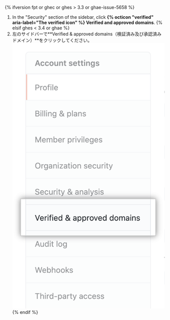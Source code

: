 {% ifversion fpt or ghec or ghes > 3.3 or ghae-issue-5658 %}
1. In the "Security" section of the sidebar, click **{% octicon "verified" aria-label="The verified icon" %} Verified and approved domains**.
{% elsif ghes < 3.4 or ghae %}
1. 左のサイドバーで**Verified & approved domains（検証済み及び承認済みドメイン）**をクリックしてください。 !["検証済み及び承認済みドメイン"タブ](/assets/images/help/organizations/verified-domains-button.png)
{% endif %}
